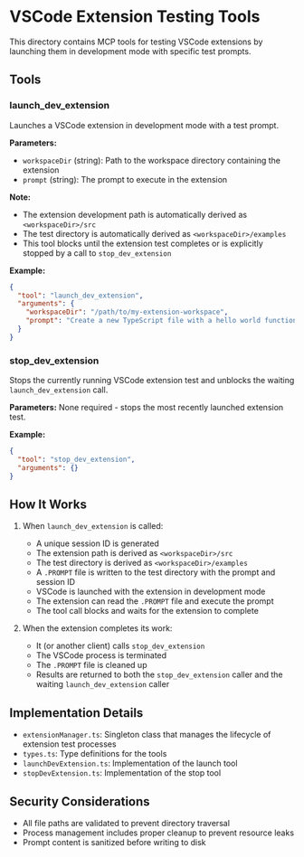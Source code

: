 # VSCode Extension Testing Tools

This directory contains MCP tools for testing VSCode extensions by launching them in development mode with specific test prompts.

## Tools

### launch_dev_extension

Launches a VSCode extension in development mode with a test prompt.

**Parameters:**
- `workspaceDir` (string): Path to the workspace directory containing the extension
- `prompt` (string): The prompt to execute in the extension

**Note:**
- The extension development path is automatically derived as `<workspaceDir>/src`
- The test directory is automatically derived as `<workspaceDir>/examples`
- This tool blocks until the extension test completes or is explicitly stopped by a call to `stop_dev_extension`

**Example:**
```json
{
  "tool": "launch_dev_extension",
  "arguments": {
    "workspaceDir": "/path/to/my-extension-workspace",
    "prompt": "Create a new TypeScript file with a hello world function"
  }
}
```

### stop_dev_extension

Stops the currently running VSCode extension test and unblocks the waiting `launch_dev_extension` call.

**Parameters:**
None required - stops the most recently launched extension test.

**Example:**
```json
{
  "tool": "stop_dev_extension",
  "arguments": {}
}
```

## How It Works

1. When `launch_dev_extension` is called:
   - A unique session ID is generated
   - The extension path is derived as `<workspaceDir>/src`
   - The test directory is derived as `<workspaceDir>/examples`
   - A `.PROMPT` file is written to the test directory with the prompt and session ID
   - VSCode is launched with the extension in development mode
   - The extension can read the `.PROMPT` file and execute the prompt
   - The tool call blocks and waits for the extension to complete

2. When the extension completes its work:
   - It (or another client) calls `stop_dev_extension`
   - The VSCode process is terminated
   - The `.PROMPT` file is cleaned up
   - Results are returned to both the `stop_dev_extension` caller and the waiting `launch_dev_extension` caller

## Implementation Details

- `extensionManager.ts`: Singleton class that manages the lifecycle of extension test processes
- `types.ts`: Type definitions for the tools
- `launchDevExtension.ts`: Implementation of the launch tool
- `stopDevExtension.ts`: Implementation of the stop tool

## Security Considerations

- All file paths are validated to prevent directory traversal
- Process management includes proper cleanup to prevent resource leaks
- Prompt content is sanitized before writing to disk